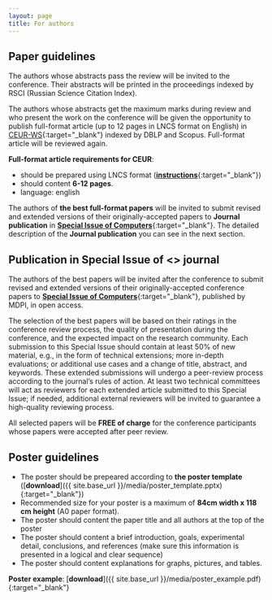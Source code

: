 ```yaml
---
layout: page
title: For authors
---
```


## Paper guidelines

The authors whose abstracts pass the review will be invited to the conference. Their abstracts will be printed in the proceedings indexed by RSCI (Russian Science Citation Index).

The authors whose abstracts get the maximum marks during review and who present the work on the conference will be given the opportunity to publish full-format article (up to 12 pages in LNCS format on English) in [CEUR-WS](http://ceur-ws.org/){:target="_blank"} indexed by DBLP and Scopus. Full-format article will be reviewed again.

**Full-format article requirements for CEUR**:

* should be prepared using LNCS format ([**instructions**](https://ru.overleaf.com/latex/templates/springer-lecture-notes-in-computer-science/kzwwpvhwnvfj){:target="_blank"})
* should content **6-12 pages**. 
* language: english

The authors of **the best full-format papers** will be invited to submit revised and 
extended versions of their originally-accepted papers to **Journal publication** in 
[**Special Issue of Computers**](https://www.mdpi.com/journal/computers/special_issues/Selected_Papers_MICSECS2019){:target="_blank"}. 
The detailed description of the **Journal publication** you can see in the next section.

## Publication in Special Issue of <<Computers>> journal

The authors of the best papers will be invited after the conference to submit revised and 
extended versions of their originally-accepted conference papers to 
[**Special Issue of Computers**](https://www.mdpi.com/journal/computers/special_issues/Selected_Papers_MICSECS2019){:target="_blank"}, published by MDPI, in open access. 

The selection of the best papers will be based on their ratings in 
the conference review process, the quality of presentation during the conference, 
and the expected impact on the research community. 
Each submission to this Special Issue should contain at least 50% of new material, e.g., 
in the form of technical extensions; more in-depth evaluations; or additional use cases and a change of title, abstract, and keywords. 
These extended submissions will undergo a peer-review process according to the journal’s 
rules of action. At least two technical committees will act as reviewers for each extended article 
submitted to this Special Issue; if needed, additional external reviewers will be invited to 
guarantee a high-quality reviewing process. 

All selected papers will be **FREE of charge** for the conference participants whose papers were accepted after peer review.

<!-- <div >
    <img style="height:100px; margin-left:15%;" src="{{ site.base_url }}/img/mdpi-logo.png">  
    <img style="height:100px; margin-left:20px;" src="{{ site.base_url }}/img/computers-logo.png">
</div> -->

## Poster guidelines

* The poster should be prepeared according to **the poster template** ([**download**]({{ site.base_url }}/media/poster_template.pptx){:target="_blank"})
* Recommended size for your poster is a maximum of **84cm width x 118 cm height** (A0 paper format).
* The poster should content the paper title and all authors at the top of the poster
* The poster should content a brief introduction, goals, experimental detail, conclusions, and references (make sure this information is presented in a logical and clear sequence)
* The poster should content explanations for graphs, pictures, and tables.

**Poster example**: [**download**]({{ site.base_url }}/media/poster_example.pdf){:target="_blank"}